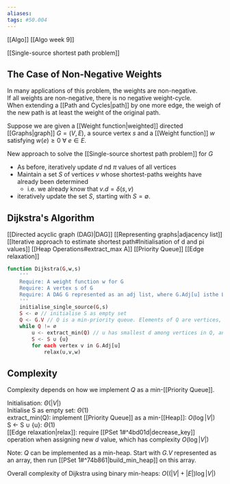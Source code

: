 ```yaml
---
aliases:
tags: #50.004
---
```

[[Algo]]
[[Algo week 9]]

[[Single-source shortest path problem]]
## The Case of Non-Negative Weights
In many applications of this problem, the weights are non-negative.\
If all weights are non-negative, there is no negative weight-cycle.\
When extending a [[Path and Cycles|path]] by one more edge, the weigh of the new path is at least the weight of the original path.

Suppose we are given a [[Weight function|weighted]] directed [[Graphs|graph]] $G=(V,E)$, a source vertex $s$ and a [[Weight function]] $w$ satisfying $w(e) \geq 0 \text{ }\forall \text{ } e \in E$.

New approach to solve the [[Single-source shortest path problem]] for $G$
- As before, iteratively update $d$ nd $\pi$ values of all vertices
- Maintain a set $S$ of vertices $v$ whose shortest-paths weights have already been determined
	- i.e. we already know that $v.d = \delta(s,v)$
- iteratively update the set $S$, starting with $S=\emptyset$.

## Dijkstra's Algorithm
[[Directed acyclic graph (DAG)|DAG]]
[[Representing graphs|adjacency list]]
[[Iterative approach to estimate shortest path#Initialisation of d and pi values]]
[[Heap Operations#extract_max A]]
[[Priority Queue]]
[[Edge relaxation]]
```php
function Dijkstra(G,w,s)
	'''
	Require: A weight function w for G
	Require: A vertex s of G
	Require: A DAG G represented as an adj list, where G.Adj[u] isthe LL of vertices adj to u
	'''
	initialise_single_source(G,s)
	S <- ∅ // initialise S as empty set
	Q <- G.V // Q is a min-priority queue. Elements of Q are vertices, and keys of these elements are the d values
	while Q != ∅
		u <- extract_min(Q) // u has smallest d among vertices in Q, and it is removed from Q
		S <- S ∪ {u}
		for each vertex v in G.Adj[u]
			relax(u,v,w)
```

## Complexity
Complexity depends on how we implement $Q$ as a min-[[Priority Queue]].

Initialisation: $\Theta(|V|)$\
Initialise S as empty set: $\Theta(1)$\
extract_min(Q): implement [[Priority Queue]] as a min-[[Heap]]: $O(\log{|V|})$\
S <- S ∪ {u}: $\Theta(1)$\
[[Edge relaxation|relax]]: require [[PSet 1#^4bd01d|decrease_key]] operation when assigning new $d$ value, which has complexity $O(\log{|V|})$

Note: $Q$ can be implemented as a min-heap. Start with $G.V$ represented as an array, then run [[PSet 1#^74b861|build_min_heap]] on this array.

Overall complexity of Dijkstra using binary min-heaps: $O((|V| + |E|)\log{|V|})$

